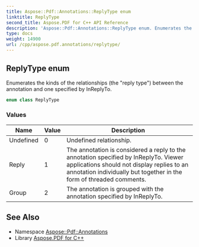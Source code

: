 ```yaml
---
title: Aspose::Pdf::Annotations::ReplyType enum
linktitle: ReplyType
second_title: Aspose.PDF for C++ API Reference
description: 'Aspose::Pdf::Annotations::ReplyType enum. Enumerates the kinds of the relationships (the "reply type") between the annotation and one specified by InReplyTo in C++.'
type: docs
weight: 14900
url: /cpp/aspose.pdf.annotations/replytype/
---
```

## ReplyType enum


Enumerates the kinds of the relationships (the "reply type") between the annotation and one specified by InReplyTo.

```cpp
enum class ReplyType
```

### Values

| Name | Value | Description |
| --- | --- | --- |
| Undefined | 0 | Undefined relationship. |
| Reply | 1 | The annotation is considered a reply to the annotation specified by InReplyTo. Viewer applications should not display replies to an annotation individually but together in the form of threaded comments. |
| Group | 2 | The annotation is grouped with the annotation specified by InReplyTo. |

## See Also

* Namespace [Aspose::Pdf::Annotations](../)
* Library [Aspose.PDF for C++](../../)
